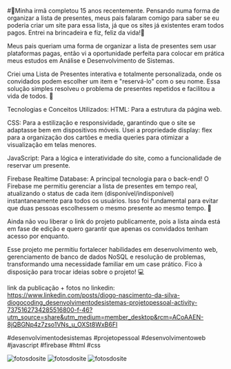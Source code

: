 

#🎉Minha irmã completou 15 anos recentemente. Pensando numa forma de organizar a lista de presentes, meus pais falaram comigo para saber se eu poderia criar um site para essa lista, já que os sites já existentes eram todos pagos. Entrei na brincadeira e fiz, feliz da vida!🎉

Meus pais queriam uma forma de organizar a lista de presentes sem usar plataformas pagas, então vi a oportunidade perfeita para colocar em prática meus estudos em Análise e Desenvolvimento de Sistemas.

Criei uma Lista de Presentes interativa e totalmente personalizada, onde os convidados podem escolher um item e "reservá-lo" com o seu nome. Essa solução simples resolveu o problema de presentes repetidos e facilitou a vida de todos. 🎁

Tecnologias e Conceitos Utilizados:
HTML: Para a estrutura da página web.

CSS: Para a estilização e responsividade, garantindo que o site se adaptasse bem em dispositivos móveis. Usei a propriedade display: flex para a organização dos cartões e media queries para otimizar a visualização em telas menores.

JavaScript: Para a lógica e interatividade do site, como a funcionalidade de reservar um presente.

Firebase Realtime Database: A principal tecnologia para o back-end! O Firebase me permitiu gerenciar a lista de presentes em tempo real, atualizando o status de cada item (disponível/indisponível) instantaneamente para todos os usuários. Isso foi fundamental para evitar que duas pessoas escolhessem o mesmo presente ao mesmo tempo. 🚀

Ainda não vou liberar o link do projeto publicamente, pois a lista ainda está em fase de edição e quero garantir que apenas os convidados tenham acesso por enquanto.

Esse projeto me permitiu fortalecer habilidades em desenvolvimento web, gerenciamento de banco de dados NoSQL e resolução de problemas, transformando uma necessidade familiar em um case prático. Fico à disposição para trocar ideias sobre o projeto! 💻

link da publicação + fotos no linkedin: https://www.linkedin.com/posts/diogo-nascimento-da-silva-diogocoding_desenvolvimentodesistemas-projetopessoal-activity-7375162734285516800-f-46?utm_source=share&utm_medium=member_desktop&rcm=ACoAAEN-8jQBGNp4z7zso1VNs_u_OXSt8WxB6FI

#desenvolvimentodesistemas #projetopessoal #desenvolvimentoweb #javascript #firebase #html #css

![fotosdosite](https://i.postimg.cc/tJhxjPsG/sa.png)
![fotosdosite](https://i.postimg.cc/VsMMnyDZ/Capturaro.png)
![fotosdosite](https://i.postimg.cc/T18DFQYc/Capturar.png)
